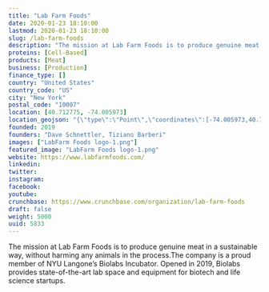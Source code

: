 ```yaml
---
title: "Lab Farm Foods"
date: 2020-01-23 18:10:00
lastmod: 2020-01-23 18:10:00
slug: /lab-farm-foods
description: "The mission at Lab Farm Foods is to produce genuine meat in a sustainable way, without harming any animals in the&nbsp;process.The company is a proud member of NYU Langone’s Biolabs Incubator. Opened in 2019, Biolabs provides state-of-the-art lab space and equipment for biotech and life science&nbsp;startups."
proteins: [Cell-Based]
products: [Meat]
business: [Production]
finance_type: []
country: "United States"
country_code: "US"
city: "New York"
postal_code: "10007"
location: [40.712775, -74.005973]
location_geojson: "{\"type\":\"Point\",\"coordinates\":[-74.005973,40.712775]}"
founded: 2019
founders: "Dave Schnettler, Tiziano Barberi"
images: ["LabFarm Foods logo-1.png"]
featured_image: "LabFarm Foods logo-1.png"
website: https://www.labfarmfoods.com/
linkedin: 
twitter: 
instagram: 
facebook: 
youtube: 
crunchbase: https://www.crunchbase.com/organization/lab-farm-foods
draft: false
weight: 5000
uuid: 5833
---
```

The mission at Lab Farm Foods is to produce genuine meat in a sustainable way, without harming any animals in the&nbsp;process.The company is a proud member of NYU Langone’s Biolabs Incubator. Opened in 2019, Biolabs provides state-of-the-art lab space and equipment for biotech and life science&nbsp;startups.
